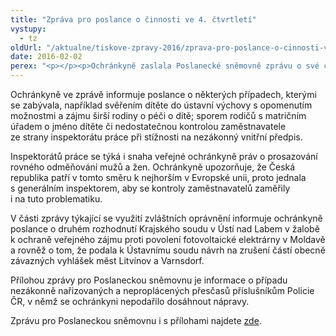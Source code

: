 ```yaml
---
title: "Zpráva pro poslance o činnosti ve 4. čtvrtletí"
vystupy:
  - tz
oldUrl: "/aktualne/tiskove-zpravy-2016/zprava-pro-poslance-o-cinnosti-ve-4-ctvrtleti"
date: 2016-02-02
perex: "<p></p><p>Ochránkyně zaslala Poslanecké sněmovně zprávu o své činnosti ve čtvrtém čtvrtletí roku 2015. V tomto období se na ni obrátili lidé s 1649 podněty. Většina z nich (64 %) spadá do její působnosti, takže se jimi může zabývat. Nejčastěji jde o problémy v oblasti sociálního zabezpečení (268 podnětů) a stavebního řízení (111 podnětů). </p>"
---
```


<!-- imported from the old website -->

<p>Ochránkyně ve zprávě informuje poslance o některých případech, kterými se zabývala, například svěřením dítěte do ústavní výchovy s opomenutím možnostmi a zájmu širší rodiny o péči o dítě; sporem rodičů s matričním úřadem o jméno dítěte či nedostatečnou kontrolou zaměstnavatele ze strany inspektorátu práce při stížnosti na nezákonný vnitřní předpis. </p> <p>Inspektorátů práce se týká i snaha veřejné ochránkyně práv o prosazování rovného odměňování mužů a žen. Ochránkyně upozorňuje, že Česká republika patří v tomto směru k nejhorším v Evropské unii, proto jednala s generálním inspektorem, aby se kontroly zaměstnavatelů zaměřily i na tuto problematiku.</p> <p>V části zprávy týkající se využití zvláštních oprávnění informuje ochránkyně poslance o druhém rozhodnutí Krajského soudu v Ústí nad Labem v žalobě k ochraně veřejného zájmu proti povolení fotovoltaické elektrárny v Moldavě a rovněž o tom, že podala k Ústavnímu soudu návrh na zrušení částí obecně závazných vyhlášek měst Litvínov a Varnsdorf.</p> <p>Přílohou zprávy pro Poslaneckou sněmovnu je informace o případu nezákonně nařizovaných a neproplácených přesčasů příslušníkům Policie ČR, v němž se ochránkyni nepodařilo dosáhnout nápravy. </p> Zprávu pro Poslaneckou sněmovnu i s přílohami najdete <a href="https://www.ochrance.cz/zpravy-o-cinnosti/zpravy-pro-poslaneckou-snemovnu/">zde</a>.
